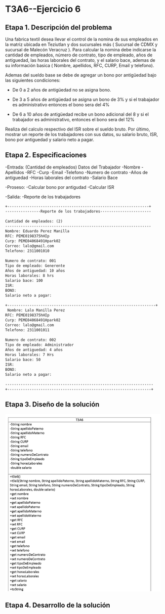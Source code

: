 # T3A6--Ejercicio 6

## Etapa 1. Descripción del problema 
Una fabrica textil desea llevar el control de la nomina de sus empleados en la matriz ubicada en Teziutlan y dos sucursales más ( Sucursal de CDMX y sucursal de Malecón Veracruz ). Para calcular la nomina debe indicarse la cantidad de empleados, número de contrato, tipo de empleado, años de antiguedad, las horas laborales del contrato, y el salario bace, ademas de su información basica ( Nombre, apellidos, RFC, CURP, Email y telefono).

Ademas del sueldo base se debe de agregar un bono por antigüedad bajo las siguientes condiciones:

- De 0 a 2 años de antigüedad no se asigna bono.

- De 3 a 5 años de antigüedad se asigna un bono de 3% y si el trabajador es administrativo entonces el bono sera del 4%

- De 6 a 10 años de antigüedad recibe un bono adicional del 8 y si el trabajador es administrativo, entonces el bono sera del 12%

Realiza del calculo respectivo del ISR sobre el sueldo bruto. Por último, mostrar un reporte de los trabajadores con sus datos, su salario bruto, ISR, bono por antiguedad y salario neto a pagar.

## Etapa 2. Especificaciones

-Entrada: 
    (Cantidad de empleados) 
Datos del Trabajador
  -Nombre
  -Apellidos
  -RFC
  -Curp
  -Email
  -Telefono
  -Numero de contrato
  -Años de antiguedad
  -Horas laborales del contrato
  -Salario Bace
  
  -Proseso:
      -Calcular bono por antigudad
      -Calcular ISR
      
  -Salida:
      -Reporte de los trabajadores
 ~~~
 +----------------------------------------------------------------+
 ----------------Reporte de los trabajadores-----------------------
 
 Cantidad de empleados: (2)
 ------------------------------------------------------------------
 Nombre: Eduardo Perez Manilla
 RFC: PEME0198375hHIp
 Curp: PEME04068491Hpark02
 Correo: lalo@gmail.com
 Telefono: 2311001010
 
 Numero de contrato: 001
 Tipo de empleado: Generente
 Años de antiguedad: 10 años 
 Horas laborales: 8 hrs
 Salario bace: 100
 ISR: 
 BONO: 
 Salario neto a pagar:
 
 +-------------------------------------------------------------------+
  Nombre: Lalo Manilla Perez
 RFC: PEME0198375hHIp
 Curp: PEME04068491Hpark02
 Correo: lalo@gmail.com
 Telefono: 2311001011
 
 Numero de contrato: 002
 Tipo de empleado: Administrador 
 Años de antiguedad: 4 años 
 Horas laborales: 7 Hrs
 Salario bace: 50
 ISR: 
 BONO: 
 Salario neto a pagar:
 
 -------------------------------------------------------------------
 +-----------------------------------------------------------------+
 
 ~~~

## Etapa 3. Diseño de la solución 

![](https://github.com/EduardoManilla2/T3A6/blob/main/Las%20Clases.jpg)

## Etapa 4. Desarrollo de la solución


 
 
  

